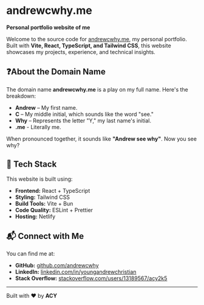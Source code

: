 # andrewcwhy.me

**Personal portfolio website of me**

Welcome to the source code for [andrewcwhy.me](https://andrewcwhy.me), my personal portfolio. Built with **Vite, React, TypeScript, and Tailwind CSS**, this website showcases my projects, experience, and technical insights.

## ❓About the Domain Name

The domain name **andrewcwhy.me** is a play on my full name. Here's the breakdown:

- **Andrew** – My first name.
- **C** – My middle initial, which sounds like the word "see."
- **Why** – Represents the letter "Y," my last name's initial.
- **.me** - Literally me.

When pronounced together, it sounds like **"Andrew see why"**. Now you see why?

## 🚀 Tech Stack

This website is built using:

- **Frontend:** React + TypeScript
- **Styling:** Tailwind CSS
- **Build Tools:** Vite + Bun
- **Code Quality:** ESLint + Prettier
- **Hosting:** Netlify

## 📬 Connect with Me

You can find me at:

- **GitHub:** [github.com/andrewcwhy](https://github.com/andrewcwhy)
- **LinkedIn:** [linkedin.com/in/youngandrewchristian](https://www.linkedin.com/in/youngandrewchristian)
- **Stack Overflow:** [stackoverflow.com/users/13189567/acy2k5](https://stackoverflow.com/users/13189567/acy2k5)

---

Built with ❤️ by **ACY**
